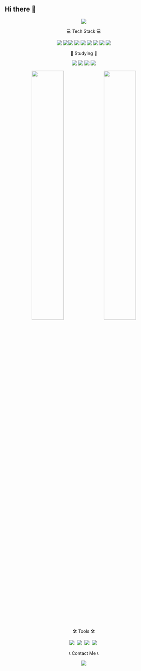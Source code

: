 ## Hi there 👋

<!--
**lst405656/lst405656** is a ✨ _special_ ✨ repository because its `README.md` (this file) appears on your GitHub profile.

Here are some ideas to get you started:

- 🔭 I’m currently working on ...
- 🌱 I’m currently learning ...
- 👯 I’m looking to collaborate on ...
- 🤔 I’m looking for help with ...
- 💬 Ask me about ...
- 📫 How to reach me: ...
- 😄 Pronouns: ...
- ⚡ Fun fact: ...
-->
<p align="center">
  <img src="https://capsule-render.vercel.app/api?type=waving&color=timeAuto&height=200&text=Welcome!&fontAlign=30&fontAlignY=25&desc=SeungTaek's%20Git&descAlign=80&descAlignY=44" />
</p>

<div align="center">
  <p>💻 Tech Stack 💻</p>
  <img src="https://img.shields.io/badge/html5-E34F26?style=for-the-badge&logo=html5&logoColor=white" />
  <img src="https://img.shields.io/badge/css3-1572B6?style=for-the-badge&logo=css&logoColor=white" /><img src="https://img.shields.io/badge/javascript-F7DF1E?style=for-the-badge&logo=javascript&logoColor=black" />
  <img src="https://img.shields.io/badge/react-61DAFB?style=for-the-badge&logo=react&logoColor=20232A" />
  <img src="https://img.shields.io/badge/vue.js-4FC08D?style=for-the-badge&logo=vue.js&logoColor=white" />
  <img src="https://img.shields.io/badge/Java-007396?style=for-the-badge&logo=openjdk&logoColor=white" />
  <img src="https://img.shields.io/badge/mysql-4479A1?style=for-the-badge&logo=mysql&logoColor=white" />
  <img src="https://img.shields.io/badge/mariadb-003545?style=for-the-badge&logo=mariadb&logoColor=white" />
  <img src="https://img.shields.io/badge/jquery-0769AD?style=for-the-badge&logo=jquery&logoColor=white" />
</div>

<div align="center">
<p>📖  Studying 📖</p>
  <img src="https://img.shields.io/badge/react-61DAFB?style=for-the-badge&logo=react&logoColor=20232A" />
  <img src="https://img.shields.io/badge/vue.js-4FC08D?style=for-the-badge&logo=vue.js&logoColor=white" />
  <img src="https://img.shields.io/badge/Java-007396?style=for-the-badge&logo=openjdk&logoColor=white" />
  <img src="https://img.shields.io/badge/mariadb-003545?style=for-the-badge&logo=mariadb&logoColor=white" />
</div>
<p align="center">
  <img src="https://github-readme-stats.vercel.app/api/top-langs/?username=lst405656&layout=compact" width="45%" />
  <img src="https://github-readme-stats.vercel.app/api?username=lst405656&show_icons=true&theme=radical" width="45%" />
</p>
<div align="center">
  <p>🛠️ Tools 🛠️</p>
<img src="https://img.shields.io/badge/git-F05033.svg?style=for-the-badge&logo=git&logoColor=white" />&nbsp
  <img src="https://img.shields.io/badge/github-181717.svg?style=for-the-badge&logo=github&logoColor=white" />&nbsp
  <img src="https://img.shields.io/badge/Notion-F3F3F3.svg?style=for-the-badge&logo=notion&logoColor=black" />&nbsp
<img src="https://img.shields.io/badge/VSCode-2C2C32.svg?style=for-the-badge&logo=visualstudiocode&logoColor=22ABF3" />&nbsp
</div>
<div align="center">
<p>📞 Contact Me 📞</p>
  <a href="mailto:lst4056@gmail.com">
	<img src="https://img.shields.io/badge/lst4056@gmail.com-EA4335?style=for-the-badge&logo=gmail&logoColor=white" />
  </a>
</div>
